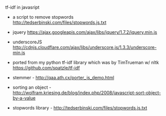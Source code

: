 tf-idf in javasript


* a script to remove stopwords http://tedserbinski.com/files/stopwords.js.txt 
* jquery https://ajax.googleapis.com/ajax/libs/jquery/1.7.2/jquery.min.js
* underscoreJS http://cdnjs.cloudflare.com/ajax/libs/underscore.js/1.3.3/underscore-min.js 

* ported from my python tf-idf library which was by TimTrueman w/ nltk https://github.com/spatzle/tf-idf

* stemmer - http://qaa.ath.cx/porter_js_demo.html
* sorting an object - http://wolfram.kriesing.de/blog/index.php/2008/javascript-sort-object-by-a-value
* stopwords library - http://tedserbinski.com/files/stopwords.js.txt
